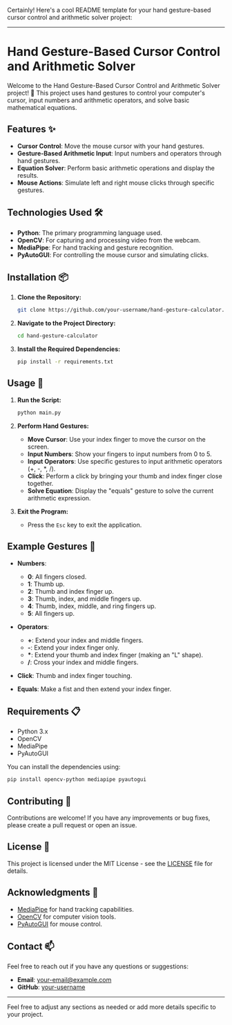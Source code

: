 Certainly! Here's a cool README template for your hand gesture-based cursor control and arithmetic solver project:

---

# Hand Gesture-Based Cursor Control and Arithmetic Solver

Welcome to the Hand Gesture-Based Cursor Control and Arithmetic Solver project! 🚀 This project uses hand gestures to control your computer's cursor, input numbers and arithmetic operators, and solve basic mathematical equations.

## Features ✨
- **Cursor Control**: Move the mouse cursor with your hand gestures.
- **Gesture-Based Arithmetic Input**: Input numbers and operators through hand gestures.
- **Equation Solver**: Perform basic arithmetic operations and display the results.
- **Mouse Actions**: Simulate left and right mouse clicks through specific gestures.

## Technologies Used 🛠️
- **Python**: The primary programming language used.
- **OpenCV**: For capturing and processing video from the webcam.
- **MediaPipe**: For hand tracking and gesture recognition.
- **PyAutoGUI**: For controlling the mouse cursor and simulating clicks.

## Installation 📦

1. **Clone the Repository:**

    ```bash
    git clone https://github.com/your-username/hand-gesture-calculator.git
    ```

2. **Navigate to the Project Directory:**

    ```bash
    cd hand-gesture-calculator
    ```

3. **Install the Required Dependencies:**

    ```bash
    pip install -r requirements.txt
    ```

## Usage 🚀

1. **Run the Script:**

    ```bash
    python main.py
    ```

2. **Perform Hand Gestures:**
   - **Move Cursor**: Use your index finger to move the cursor on the screen.
   - **Input Numbers**: Show your fingers to input numbers from 0 to 5.
   - **Input Operators**: Use specific gestures to input arithmetic operators (+, -, *, /).
   - **Click**: Perform a click by bringing your thumb and index finger close together.
   - **Solve Equation**: Display the "equals" gesture to solve the current arithmetic expression.

3. **Exit the Program:**
   - Press the `Esc` key to exit the application.

## Example Gestures 🤲

- **Numbers**:
  - **0**: All fingers closed.
  - **1**: Thumb up.
  - **2**: Thumb and index finger up.
  - **3**: Thumb, index, and middle fingers up.
  - **4**: Thumb, index, middle, and ring fingers up.
  - **5**: All fingers up.

- **Operators**:
  - **+**: Extend your index and middle fingers.
  - **-**: Extend your index finger only.
  - **\***: Extend your thumb and index finger (making an "L" shape).
  - **/**: Cross your index and middle fingers.

- **Click**: Thumb and index finger touching.
- **Equals**: Make a fist and then extend your index finger.

## Requirements 📋
- Python 3.x
- OpenCV
- MediaPipe
- PyAutoGUI

You can install the dependencies using:

```bash
pip install opencv-python mediapipe pyautogui
```

## Contributing 🤝
Contributions are welcome! If you have any improvements or bug fixes, please create a pull request or open an issue.

## License 📜
This project is licensed under the MIT License - see the [LICENSE](LICENSE) file for details.

## Acknowledgments 🙏
- [MediaPipe](https://google.github.io/mediapipe/) for hand tracking capabilities.
- [OpenCV](https://opencv.org/) for computer vision tools.
- [PyAutoGUI](https://pyautogui.readthedocs.io/en/latest/) for mouse control.

## Contact 📫
Feel free to reach out if you have any questions or suggestions:
- **Email**: your-email@example.com
- **GitHub**: [your-username](https://github.com/your-username)

---

Feel free to adjust any sections as needed or add more details specific to your project.
